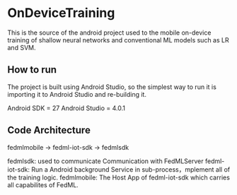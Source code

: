 # OnDeviceTraining

This is the source of the android project used to the mobile on-device training of shallow neural networks and conventional ML models such as LR and SVM.


## How to run

The project is built using Android Studio, so the simplest way to run it is importing it to Android Studio and re-building it.

Android SDK = 27
Android Studio = 4.0.1


## Code Architecture
fedmlmobile -> fedml-iot-sdk -> fedmlsdk

fedmlsdk: used to communicate Communication with  FedMLServer
fedml-iot-sdk: Run a Android background Service in sub-process，mplement all of the training logic.
fedmlmobile: The Host App of fedml-iot-sdk which carries all  capabilites of FedML.
